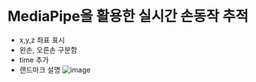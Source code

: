 # MediaPipe을 활용한 실시간 손동작 추적
* x,y,z 좌표 표시
* 왼손, 오른손 구분함
* time 추가
* 랜드마크 설명
![image](https://github.com/user-attachments/assets/1f9d1345-7b5b-479f-831b-d6e9a2c4e367)
